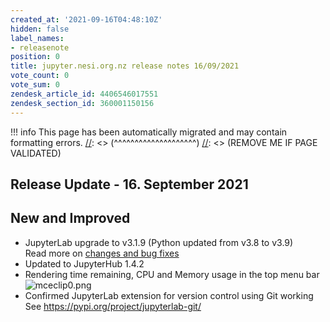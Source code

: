 ```yaml
---
created_at: '2021-09-16T04:48:10Z'
hidden: false
label_names:
- releasenote
position: 0
title: jupyter.nesi.org.nz release notes 16/09/2021
vote_count: 0
vote_sum: 0
zendesk_article_id: 4406546017551
zendesk_section_id: 360001150156
---
```




[//]: <> (REMOVE ME IF PAGE VALIDATED)
[//]: <> (vvvvvvvvvvvvvvvvvvvv)
!!! info
    This page has been automatically migrated and may contain formatting errors.
[//]: <> (^^^^^^^^^^^^^^^^^^^^)
[//]: <> (REMOVE ME IF PAGE VALIDATED)

<h2 id="ReleaseNotes-ReleaseUpdate-11.July2019">Release Update - 16. September 2021</h2>
<h2 id="ReleaseNotes-NewandImproved">New and Improved</h2>
<ul>
<li>JupyterLab upgrade to v3.1.9 (Python updated from v3.8 to v3.9)<br>Read more on <a href="https://jupyterlab.readthedocs.io/en/stable/getting_started/changelog.html#id12" target="_blank" rel="noopener">changes and bug fixes</a>
</li>
<li><span>Updated to JupyterHub 1.4.2</span></li>
<li><span>Rendering time remaining, CPU and Memory usage in the top menu bar<br><img src="https://support.nesi.org.nz/hc/article_attachments/4406545986063/mceclip0.png" alt="mceclip0.png"><br></span></li>
<li>Confirmed JupyterLab extension for version control using Git working<br>See <a href="https://pypi.org/project/jupyterlab-git/">https://pypi.org/project/jupyterlab-git/</a>
</li>
</ul>
<p> </p>